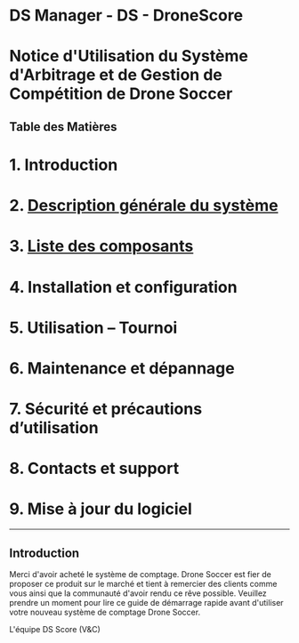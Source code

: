 # DS Manager - DS - DroneScore

# Notice d'Utilisation du Système d'Arbitrage et de Gestion de Compétition de Drone Soccer

## Table des Matières

# 1. Introduction 
# 2. [Description générale du système](description.md) 
# 3. [Liste des composants](composants.md)  
# 4. Installation et configuration  
# 5. Utilisation – Tournoi 
# 6. Maintenance et dépannage
# 7. Sécurité et précautions d’utilisation 
# 8. Contacts et support 
# 9. Mise à jour du logiciel  

---

## Introduction

Merci d'avoir acheté le système de comptage. Drone Soccer est fier de proposer ce produit sur le marché et tient à remercier des clients comme vous ainsi que la communauté d'avoir rendu ce rêve possible.
Veuillez prendre un moment pour lire ce guide de démarrage rapide avant d'utiliser votre nouveau système de comptage Drone Soccer.

L'équipe DS Score (V&C)
